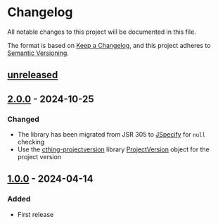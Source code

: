 # Changelog

All notable changes to this project will be documented in this file.

The format is based on [Keep a Changelog](https://keepachangelog.com/en/1.0.0/),
and this project adheres to [Semantic Versioning](https://semver.org/spec/v2.0.0.html).

## [unreleased]

## [2.0.0] - 2024-10-25

### Changed

- The library has been migrated from JSR 305 to [JSpecify](https://jspecify.dev/) for `null` checking
- Use the [cthing-projectversion](https://github.com/cthing/cthing-projectversion) library
  [ProjectVersion](https://javadoc.io/doc/org.cthing/cthing-projectversion/latest/org/cthing/projectversion/ProjectVersion.html)
  object for the project version

## [1.0.0] - 2024-04-14

### Added

- First release

[unreleased]: https://github.com/cthing/jsonwriter/compare/2.0.0...HEAD
[2.0.0]: https://github.com/cthing/jsonwriter/releases/tag/2.0.0
[1.0.0]: https://github.com/cthing/jsonwriter/releases/tag/1.0.0
